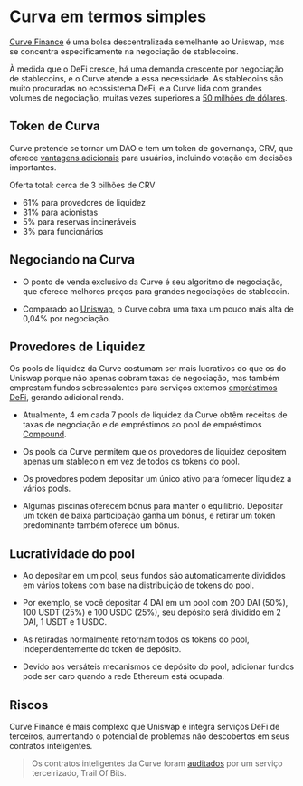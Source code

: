 # Curva em termos simples

[Curve Finance](https://curve.fi) é uma bolsa descentralizada semelhante ao Uniswap, mas se concentra especificamente na negociação de stablecoins.

À medida que o DeFi cresce, há uma demanda crescente por negociação de stablecoins, e o Curve atende a essa necessidade. As stablecoins são muito procuradas no ecossistema DeFi, e a Curve lida com grandes volumes de negociação, muitas vezes superiores a [50 milhões de dólares](https://www.curve.fi/dailystats).

## Token de Curva

Curve pretende se tornar um DAO e tem um token de governança, CRV, que oferece [vantagens adicionais](https://guides.curve.fi/crv-launches-curve-dao-and-crv/) para usuários, incluindo votação em decisões importantes.

Oferta total: cerca de 3 bilhões de CRV

- 61% para provedores de liquidez
- 31% para acionistas
- 5% para reservas incineráveis
- 3% para funcionários

## Negociando na Curva

- O ponto de venda exclusivo da Curve é seu algoritmo de negociação, que oferece melhores preços para grandes negociações de stablecoin.

- Comparado ao [Uniswap](../../token_guides/pt/uniswap.md), o Curve cobra uma taxa um pouco mais alta de 0,04% por negociação.

## Provedores de Liquidez

Os pools de liquidez da Curve costumam ser mais lucrativos do que os do Uniswap porque não apenas cobram taxas de negociação, mas também emprestam fundos sobressalentes para serviços externos [empréstimos DeFi](../../defi/pt/4-lending-protocols.md), gerando adicional renda.

- Atualmente, 4 em cada 7 pools de liquidez da Curve obtêm receitas de taxas de negociação e de empréstimos ao pool de empréstimos [Compound](../../token_guides/pt/compound.md).

- Os pools da Curve permitem que os provedores de liquidez depositem apenas um stablecoin em vez de todos os tokens do pool.

- Os provedores podem depositar um único ativo para fornecer liquidez a vários pools.

- Algumas piscinas oferecem bônus para manter o equilíbrio. Depositar um token de baixa participação ganha um bônus, e retirar um token predominante também oferece um bônus.

## Lucratividade do pool

- Ao depositar em um pool, seus fundos são automaticamente divididos em vários tokens com base na distribuição de tokens do pool.

- Por exemplo, se você depositar 4 DAI em um pool com 200 DAI (50%), 100 USDT (25%) e 100 USDC (25%), seu depósito será dividido em 2 DAI, 1 USDT e 1 USDC.

- As retiradas normalmente retornam todos os tokens do pool, independentemente do token de depósito.

- Devido aos versáteis mecanismos de depósito do pool, adicionar fundos pode ser caro quando a rede Ethereum está ocupada.

## Riscos

Curve Finance é mais complexo que Uniswap e integra serviços DeFi de terceiros, aumentando o potencial de problemas não descobertos em seus contratos inteligentes.

> Os contratos inteligentes da Curve foram [auditados](https://www.curve.fi/audits) por um serviço terceirizado, Trail Of Bits.